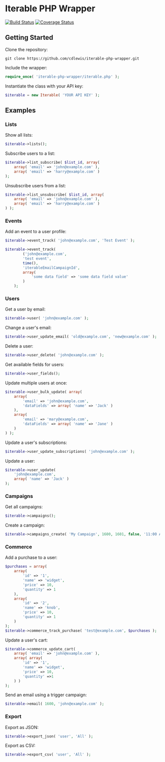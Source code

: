 # Iterable PHP Wrapper

[![Build Status](https://travis-ci.org/cdlewis/iterable-php-wrapper.svg?branch=master)](https://travis-ci.org/cdlewis/iterable-php-wrapper)
[![Coverage Status](https://coveralls.io/repos/cdlewis/iterable-php-wrapper/badge.svg?branch=master)](https://coveralls.io/r/cdlewis/iterable-php-wrapper?branch=master)

## Getting Started

Clone the repository:
```shell
git clone https://github.com/cdlewis/iterable-php-wrapper.git
```

Include the wrapper:
```php
require_once( 'iterable-php-wrapper/iterable.php' );
```

Instantiate the class with your API key:
```php
$iterable = new Iterable( 'YOUR API KEY' );
```

## Examples

### Lists

Show all lists:
```php
$iterable->lists();
```

Subscribe users to a list:
```php
$iterable->list_subscribe( $list_id, array(
	array( 'email' => 'john@example.com' ),
	array( 'email' => 'harry@example.com' )
);
```

Unsubscribe users from a list:
```php
$iterable->list_unsubscribe( $list_id, array(
	array( 'email' => 'john@example.com' ),
	array( 'email' => 'harry@example.com' )
) );
```

### Events
Add an event to a user profile:
```php
$iterable->event_track( 'john@example.com', 'Test Event' );
```

```php
$iterable->event_track( 
		('john@example.com',
		'test event',
		time(),
		'iterableEmailCampaignId',
		array(
			'some data field' => 'some data field value'
		)
	);
```

### Users

Get a user by email:
```php
$iterable->user( 'john@example.com' );
```

Change a user's email:
```php
$iterable->user_update_email( 'old@example.com', 'new@example.com' );
```

Delete a user:
```php
$iterable->user_delete( 'john@example.com' );
```

Get available fields for users:
```php
$iterable->user_fields();
```

Update multiple users at once:
```php
$iterable->user_bulk_update( array(
    array(
        'email' => 'john@example.com',
        'dataFields' => array( 'name' => 'Jack' )
    ),
    array(
        'email' => 'mary@example.com',
        'dataFields' => array( 'name' => 'Jane' )
    )
) );
```

Update a user's subscriptions:
```php
$iterable->user_update_subscriptions( 'john@example.com' );
```

Update a user:
```php
$iterable->user_update(
    'john@example.com',
    array( 'name' => 'Jack' )
);
```

### Campaigns

Get all campaigns:
```php
$iterable->campaigns();
```

Create a campaign:
```php
$iterable->campaigns_create( 'My Campaign', 1600, 1601, false, '11:00 AM' );
```

### Commerce
Add a purchase to a user:
```php
$purchases = array(
    array(
        'id' => '1',
        'name' => 'widget',
        'price' => 10,
        'quantity' => 1
    ),
    array(
        'id' => '2',
        'name' => 'knob',
        'price' => 10,
        'quantity' => 1
    )
);
$iterable->commerce_track_purchase( 'test@example.com', $purchases );
```

Update a user's cart:
```php
$iterable->commerce_update_cart(
    array( 'email' => 'john@example.com' ),
    array( array(
        'id' => '1',
        'name' => 'widget',
        'price' => 10,
        'quantity' =>1
    ) )
);
```

Send an email using a trigger campaign:
```php
$iterable->email( 1600, 'john@example.com' );
```

### Export

Export as JSON:
```php
$iterable->export_json( 'user', 'All' );
```

Export as CSV:
```php
$iterable->export_csv( 'user', 'All' );
```
